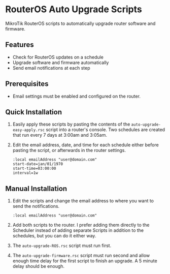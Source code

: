 # RouterOS Auto Upgrade Scripts

MikroTik RouterOS scripts to automatically upgrade router software and firmware.

## Features

* Check for RouterOS updates on a schedule
* Upgrade software and firmware automatically
* Send email notifications at each step

## Prerequisites

* Email settings must be enabled and configured on the router.

## Quick Installation

1. Easily apply these scripts by pasting the contents of the `auto-upgrade-easy-apply.rsc` script into a router's console. Two schedules are created that run every 7 days at 3:00am and 3:05am.

2. Edit the email address, date, and time for each schedule either before pasting the script, or afterwards in the router settings.
    ```routeros
    :local emailAddress "user@domain.com"
    start-date=jan/01/1970
    start-time=03:00:00
    interval=1w
    ```

## Manual Installation

1. Edit the scripts and change the email address to where you want to send the notifications.
    ```routeros
    :local emailAddress "user@domain.com"
    ```

2. Add both scripts to the router. I prefer adding them directly to the Scheduler instead of adding separate Scripts in addition to the schedules, but you can do it either way.

3. The `auto-upgrade-ROS.rsc` script must run first.

4. The `auto-upgrade-firmware.rsc` script must run second and allow enough time delay for the first script to finish an upgrade. A 5 minute delay should be enough.
